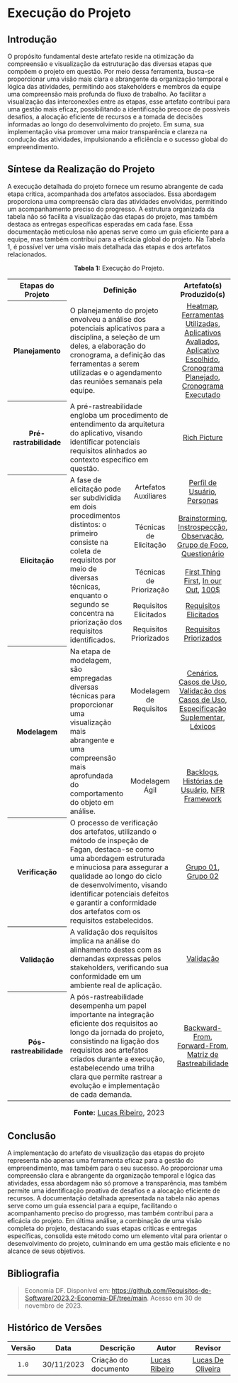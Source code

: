 # Execução do Projeto

## Introdução

O propósito fundamental deste artefato reside na otimização da compreensão e visualização da estruturação das diversas etapas que compõem o projeto em questão. Por meio dessa ferramenta, busca-se proporcionar uma visão mais clara e abrangente da organização temporal e lógica das atividades, permitindo aos stakeholders e membros da equipe uma compreensão mais profunda do fluxo de trabalho. Ao facilitar a visualização das interconexões entre as etapas, esse artefato contribui para uma gestão mais eficaz, possibilitando a identificação precoce de possíveis desafios, a alocação eficiente de recursos e a tomada de decisões informadas ao longo do desenvolvimento do projeto. Em suma, sua implementação visa promover uma maior transparência e clareza na condução das atividades, impulsionando a eficiência e o sucesso global do empreendimento.

## Síntese da Realização do Projeto

A execução detalhada do projeto fornece um resumo abrangente de cada etapa crítica, acompanhada dos artefatos associados. Essa abordagem proporciona uma compreensão clara das atividades envolvidas, permitindo um acompanhamento preciso do progresso. A estrutura organizada da tabela não só facilita a visualização das etapas do projeto, mas também destaca as entregas específicas esperadas em cada fase. Essa documentação meticulosa não apenas serve como um guia eficiente para a equipe, mas também contribui para a eficácia global do projeto. Na Tabela 1, é possível ver uma visão mais detalhada das etapas e dos artefatos relacionados.

<div align="center">
<p><b>Tabela 1:</b> Execução do Projeto.</p>
  
<table>
  <tr align="center">
    <th align="center">Etapas do Projeto</th>
    <th colspan="2" align="center">Definição</th>
    <th align="center">Artefato(s) Produzido(s)</th>
  </tr>
  <tr>
    <th align="center">Planejamento</th>
    <td colspan="2">O planejamento do projeto envolveu a análise dos potenciais aplicativos para a disciplina, a seleção de um deles, a elaboração do cronograma, a definição das ferramentas a serem utilizadas e o agendamento das reuniões semanais pela equipe.</td>
    <td align="center"><a href="https://requisitos-de-software.github.io/2023.2-Economia-DF/planejamento%20do%20projeto/heatmap-disponibilidade/">Heatmap</a>,
    <a href="https://requisitos-de-software.github.io/2023.2-Economia-DF/planejamento%20do%20projeto/ferramentas/">Ferramentas Utilizadas</a>,
    <a href="https://requisitos-de-software.github.io/2023.2-Economia-DF/planejamento%20do%20projeto/lista-apps-avaliados/">Aplicativos Avaliados</a>,
    <a href="https://requisitos-de-software.github.io/2023.2-Economia-DF/planejamento%20do%20projeto/app-selecionado/">Aplicativo Escolhido</a>,
    <a href="https://requisitos-de-software.github.io/2023.2-Economia-DF/planejamento%20do%20projeto/cronograma_planejado/">Cronograma Planejado</a>,
    <a href="https://requisitos-de-software.github.io/2023.2-Economia-DF/planejamento%20do%20projeto/cronograma_planejado/">Cronograma Executado</a></td>
  </tr>
  <tr>
    <th align="center">Pré-rastrabilidade</th>
    <td colspan="2">A pré-rastreabilidade engloba um procedimento de entendimento da arquitetura do aplicativo, visando identificar potenciais requisitos alinhados ao contexto específico em questão.</td>
    <td align="center"><a href="https://requisitos-de-software.github.io/2023.2-Economia-DF/planejamento%20do%20projeto/rich-picture/">Rich Picture</a></td>
  </tr>
  <tr>
    <th rowspan="6" align="center">Elicitação</th>
    <td rowspan="6">A fase de elicitação pode ser subdividida em dois procedimentos distintos: o primeiro consiste na coleta de requisitos por meio de diversas técnicas, enquanto o segundo se concentra na priorização dos requisitos identificados.</td>
  </tr>
  <tr>
    <td align="center">Artefatos Auxiliares</td>
    <td align="center"><a href="https://requisitos-de-software.github.io/2023.2-Economia-DF/elicitacao/perfil_usuario/">Perfil de Usuário</a>,
    <a href="https://requisitos-de-software.github.io/2023.2-Economia-DF/elicitacao/personas/">Personas</a></td>
  </tr>
    <td align="center">Técnicas de Elicitação</td>
    <td align="center"><a href="https://requisitos-de-software.github.io/2023.2-Economia-DF/elicitacao/tecnicas-elicitacao/brainstorming/">Brainstorming</a>,
    <a href="https://requisitos-de-software.github.io/2023.2-Economia-DF/elicitacao/tecnicas-elicitacao/instrospeccao/">Instrospecção</a>,
    <a href="https://requisitos-de-software.github.io/2023.2-Economia-DF/elicitacao/tecnicas-elicitacao/observa%C3%A7%C3%A3o/">Observação</a>,
    <a href="https://requisitos-de-software.github.io/2023.2-Economia-DF/elicitacao/tecnicas-perfil-usuario/grupo_de_foco/">Grupo de Foco</a>,
    <a href="https://requisitos-de-software.github.io/2023.2-Economia-DF/elicitacao/tecnicas-perfil-usuario/questionario/">Questionário</a></td>
  </tr>
    <td align="center">Técnicas de Priorização</td>
    <td align="center"><a href="https://requisitos-de-software.github.io/2023.2-Economia-DF/elicitacao/tecnicas-priorizacao/first-thing-first/">First Thing First</a>,
    <a href="https://requisitos-de-software.github.io/2023.2-Economia-DF/elicitacao/tecnicas-priorizacao/in%20our%20out/">In our Out</a>,
    <a href="https://requisitos-de-software.github.io/2023.2-Economia-DF/elicitacao/tecnicas-priorizacao/100%24/">100$</a></td>
  </tr>
    <td align="center">Requisitos Elicitados</td>
    <td align="center"><a href="https://requisitos-de-software.github.io/2023.2-Economia-DF/elicitacao/requisitos-elicitados/">Requisitos Elicitados</a></td>
  </tr>
  </tr>
    <td align="center">Requisitos Priorizados</td>
    <td align="center"><a href="https://requisitos-de-software.github.io/2023.2-Economia-DF/elicitacao/requisitos_priorizados/">Requisitos Priorizados</a></td>
  </tr>
  <tr>
    <th rowspan="3" align="center">Modelagem</th>
    <td rowspan="3">Na etapa de modelagem, são empregadas diversas técnicas para proporcionar uma visualização mais abrangente e uma compreensão mais aprofundada do comportamento do objeto em análise.</td>
  </tr>
  <tr>
    <td align="center">Modelagem de Requisitos</td>
    <td align="center"><a href="https://requisitos-de-software.github.io/2023.2-Economia-DF/modelagem/cenarios/">Cenários</a>,
    <a href="https://requisitos-de-software.github.io/2023.2-Economia-DF/modelagem/casos-de-uso/">Casos de Uso</a>,
    <a href="https://requisitos-de-software.github.io/2023.2-Economia-DF/modelagem/validacao-casos-de-uso/">Validação dos Casos de Uso</a>,
    <a href="https://requisitos-de-software.github.io/2023.2-Economia-DF/modelagem/especificacao-suplementar/">Especificação Suplementar</a>,
    <a href="https://requisitos-de-software.github.io/2023.2-Economia-DF/modelagem/lexicos/">Léxicos</a></td>
  </tr>
  <tr>
    <td align="center">Modelagem Ágil</td>
    <td align="center"><a href="https://requisitos-de-software.github.io/2023.2-Economia-DF/modelagem/agil/backlog/">Backlogs</a>,
    <a href="https://requisitos-de-software.github.io/2023.2-Economia-DF/modelagem/agil/historia-de-usuario/">Histórias de Usuário</a>,
    <a href="https://requisitos-de-software.github.io/2023.2-Economia-DF/modelagem/agil/nfr-framework/">NFR Framework</a></td>
  </tr>
  <tr>
    <th align="center">Verificação</th>
    <td colspan="2">O processo de verificação dos artefatos, utilizando o método de inspeção de Fagan, destaca-se como uma abordagem estruturada e minuciosa para assegurar a qualidade ao longo do ciclo de desenvolvimento, visando identificar potenciais defeitos e garantir a conformidade dos artefatos com os requisitos estabelecidos.</td>
    <td align="center"><a href="https://requisitos-de-software.github.io/2023.2-Economia-DF/verificacao/Grupo-01/verificacao-panorama-geral/">Grupo 01</a>,
    <a href="https://requisitos-de-software.github.io/2023.2-Economia-DF/verificacao/Grupo-02/verificacao-panorama-geral/">Grupo 02</a></td>
  </tr>
  <tr>
    <th align="center">Validação</th>
    <td colspan="2">A validação dos requisitos implica na análise do alinhamento destes com as demandas expressas pelos stakeholders, verificando sua conformidade em um ambiente real de aplicação.</td>
    <td align="center"><a href="">Validação</a></td>
  </tr>
  <tr>
  <tr>
    <th align="center">Pós-rastreabilidade</th>
    <td colspan="2">A pós-rastreabilidade desempenha um papel importante na integração eficiente dos requisitos ao longo da jornada do projeto, consistindo na ligação dos requisitos aos artefatos criados durante a execução, estabelecendo uma trilha clara que permite rastrear a evolução e implementação de cada demanda.</td>
    <td align="center"><a href="https://requisitos-de-software.github.io/2023.2-Economia-DF/rastreabilidade/backward_from/">Backward-From</a>,
    <a href="https://requisitos-de-software.github.io/2023.2-Economia-DF/rastreabilidade/forward_from/">Forward-From</a>,
    <a href="https://requisitos-de-software.github.io/2023.2-Economia-DF/rastreabilidade/matriz-de-rastreabilidade/">Matriz de Rastreabilidade</a></td>
  </tr>
</table>

<font size="3"><p style="text-align: center"><b>Fonte:</b> <a href="https://github.com/lucassouzs">Lucas Ribeiro</a>, 2023</p></font>
</div>

## Conclusão

A implementação do artefato de visualização das etapas do projeto representa não apenas uma ferramenta eficaz para a gestão do empreendimento, mas também para o seu sucesso. Ao proporcionar uma compreensão clara e abrangente da organização temporal e lógica das atividades, essa abordagem não só promove a transparência, mas também permite uma identificação proativa de desafios e a alocação eficiente de recursos. A documentação detalhada apresentada na tabela não apenas serve como um guia essencial para a equipe, facilitando o acompanhamento preciso do progresso, mas também contribui para a eficácia do projeto. Em última análise, a combinação de uma visão completa do projeto, destacando suas etapas críticas e entregas específicas, consolida este método como um elemento vital para orientar o desenvolvimento do projeto, culminando em uma gestão mais eficiente e no alcance de seus objetivos.

## Bibliografia

> Economia DF. Disponível em: https://github.com/Requisitos-de-Software/2023.2-Economia-DF/tree/main. Acesso em 30 de novembro de 2023.

## Histórico de Versões

| Versão | Data   | Descrição     | Autor     |  Revisor        |
| :----: | ------ | ------------- | --------- | :-------------: |
| `1.0`  | 30/11/2023 | Criação do documento | [Lucas Ribeiro](https://github.com/lucassouzs)  |  [Lucas De Oliveira](https://github.com/LucasOliveiraDiasMarquesFerreira)  |
